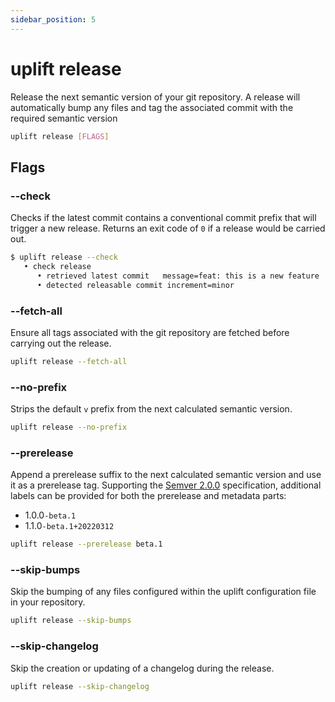 ```yaml
---
sidebar_position: 5
---
```


# uplift release

Release the next semantic version of your git repository. A release will automatically bump any files and tag the associated commit with the required semantic version

```sh
uplift release [FLAGS]
```

## Flags

### --check

Checks if the latest commit contains a conventional commit prefix that will trigger a new release. Returns an exit code of `0` if a release would be carried out.

```sh
$ uplift release --check
   • check release
      • retrieved latest commit   message=feat: this is a new feature
      • detected releasable commit increment=minor
```

### --fetch-all

Ensure all tags associated with the git repository are fetched before carrying out the release.

```sh
uplift release --fetch-all
```

### --no-prefix

Strips the default `v` prefix from the next calculated semantic version.

```sh
uplift release --no-prefix
```

### --prerelease

Append a prerelease suffix to the next calculated semantic version and use it as a prerelease tag. Supporting the [Semver 2.0.0](https://semver.org/) specification, additional labels can be provided for both the prerelease and metadata parts:

- 1.0.0`-beta.1`
- 1.1.0`-beta.1+20220312`

```sh
uplift release --prerelease beta.1
```

### --skip-bumps

Skip the bumping of any files configured within the uplift configuration file in your repository.

```sh
uplift release --skip-bumps
```

### --skip-changelog

Skip the creation or updating of a changelog during the release.

```sh
uplift release --skip-changelog
```
